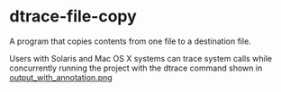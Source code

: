 # dtrace-file-copy
A program that copies contents from one file to a destination file.

Users with Solaris and Mac OS X systems can trace system calls while concurrently running the project with the dtrace command shown in [output_with_annotation.png](https://github.com/amandawkwok/dtrace-file-copy/blob/master/output_with_annotation.png)
